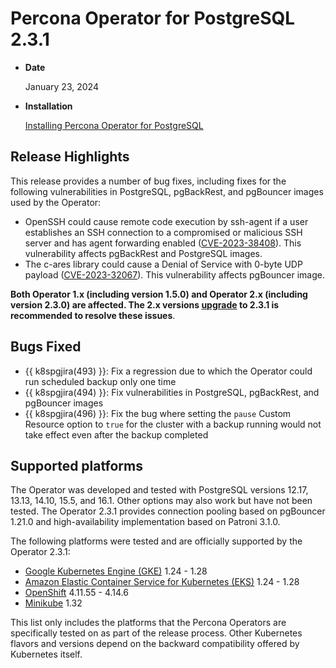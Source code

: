 # Percona Operator for PostgreSQL 2.3.1

* **Date**

    January 23, 2024

* **Installation**

    [Installing Percona Operator for PostgreSQL](../System-Requirements.md#installation-guidelines) 

## Release Highlights

This release provides a number of bug fixes, including fixes for the following vulnerabilities in  PostgreSQL, pgBackRest, and pgBouncer images used by the Operator:

* OpenSSH could cause remote code execution by ssh-agent if a user establishes an SSH connection to a compromised or malicious SSH server and has agent forwarding enabled ([CVE-2023-38408](https://nvd.nist.gov/vuln/detail/CVE-2023-38408)). This vulnerability affects pgBackRest and PostgreSQL images.
* The c-ares library could cause a Denial of Service with 0-byte UDP payload ([CVE-2023-32067](https://nvd.nist.gov/vuln/detail/CVE-2023-32067)). This vulnerability affects pgBouncer image.

**Both Operator 1.x (including version 1.5.0) and Operator 2.x (including version 2.3.0) are affected. The 2.x versions [upgrade](../update.md#update-database-and-operator-version-2x) to 2.3.1 is recommended to resolve these issues**.

## Bugs Fixed

* {{ k8spgjira(493) }}: Fix a regression due to which the Operator could run scheduled backup only one time
* {{ k8spgjira(494) }}: Fix vulnerabilities in PostgreSQL, pgBackRest, and pgBouncer images
* {{ k8spgjira(496) }}: Fix the bug where setting the `pause` Custom Resource option to `true` for the cluster with a backup running would not take effect even after the backup completed

## Supported platforms

The Operator was developed and tested with PostgreSQL versions 12.17, 13.13, 14.10, 15.5, and 16.1. Other options may also work but have not been tested. The Operator 2.3.1 provides connection pooling based on pgBouncer 1.21.0 and high-availability implementation based on Patroni 3.1.0.

The following platforms were tested and are officially supported by the Operator
2.3.1:

* [Google Kubernetes Engine (GKE)](https://cloud.google.com/kubernetes-engine) 1.24 - 1.28
* [Amazon Elastic Container Service for Kubernetes (EKS)](https://aws.amazon.com) 1.24 - 1.28
* [OpenShift](https://www.redhat.com/en/technologies/cloud-computing/openshift) 4.11.55 - 4.14.6
* [Minikube](https://github.com/kubernetes/minikube) 1.32

This list only includes the platforms that the Percona Operators are specifically tested on as part of the release process. Other Kubernetes flavors and versions depend on the backward compatibility offered by Kubernetes itself.

